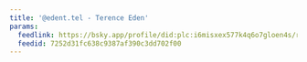```yaml
---
title: '@edent.tel - Terence Eden'
params:
  feedlink: https://bsky.app/profile/did:plc:i6misxex577k4q6o7gloen4s/rss
  feedid: 7252d31fc638c9387af390c3dd702f00
---
```


